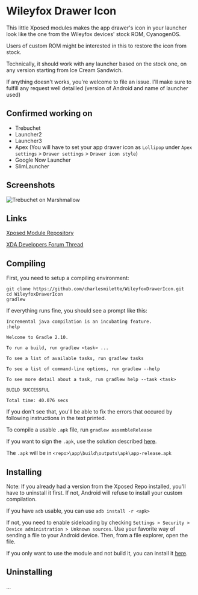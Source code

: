 # Wileyfox Drawer Icon

This little Xposed modules makes the app drawer's icon in your launcher look like the one from the Wileyfox devices' stock ROM, CyanogenOS.

Users of custom ROM might be interested in this to restore the icon from stock.

Technically, it should work with any launcher based on the stock one, on any version starting from Ice Cream Sandwich.

If anything doesn't works, you're welcome to file an issue. I'll make sure to fulfill any request well detailled (version of Android and name of launcher used)

## Confirmed working on

- Trebuchet
- Launcher2
- Launcher3
- Apex (You will have to set your app drawer icon as `Lollipop` under `Apex settings` > `Drawer settings` > `Drawer icon style`)
- Google Now Launcher
- SlimLauncher

## Screenshots

![Trebuchet on Marshmallow](http://i.imgur.com/pWcuplP.png)

## Links

[Xposed Module Repository](http://repo.xposed.info/module/me.charlesmilette.wileyfoxdrawericon)

[XDA Developers Forum Thread](http://forum.xda-developers.com/xposed/modules/xposed-wileyfox-drawer-icon-t3460440)

## Compiling

First, you need to setup a compiling environment:
```
git clone https://github.com/charlesmilette/WileyfoxDrawerIcon.git
cd WileyfoxDrawerIcon
gradlew
```

If everything runs fine, you should see a prompt like this:
```
Incremental java compilation is an incubating feature.
:help

Welcome to Gradle 2.10.

To run a build, run gradlew <task> ...

To see a list of available tasks, run gradlew tasks

To see a list of command-line options, run gradlew --help

To see more detail about a task, run gradlew help --task <task>

BUILD SUCCESSFUL

Total time: 40.076 secs
```
If you don't see that, you'll be able to fix the errors that occured by following instructions in the text printed.

To compile a usable `.apk` file, run `gradlew assembleRelease`

If you want to sign the `.apk`, use the solution described [here](http://stackoverflow.com/a/21020469/2884575).

The `.apk` will be in `<repo>\app\build\outputs\apk\app-release.apk`

## Installing

Note: If you already had a version from the Xposed Repo installed, you'll have to uninstall it first. If not, Android will refuse to install your custom compilation.

If you have `adb` usable, you can use `adb install -r <apk>`

If not, you need to enable sideloading by checking `Settings > Security > Device administration > Unknown sources`. Use your favorite way of sending a file to your Android device. Then, from a file explorer, open the file.

If you only want to use the module and not build it, you can install it [here](http://repo.xposed.info/module/me.charlesmilette.wileyfoxdrawericon).

## Uninstalling

...